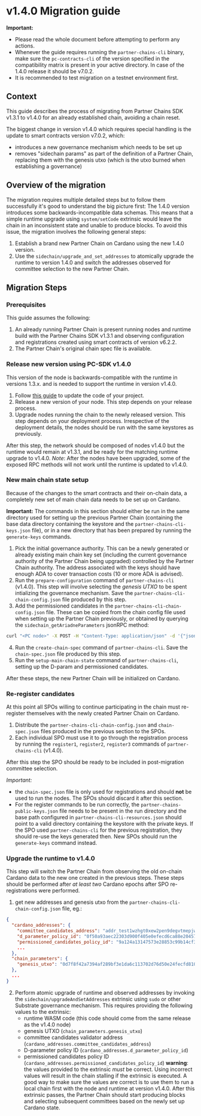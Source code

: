 # v1.4.0 Migration guide

**Important:**
- Please read the whole document before attempting to perform any actions.
- Whenever the guide requires running the `partner-chains-cli` binary, make sure the `pc-contracts-cli`
of the version specified in the compatibility matrix is present in your active directory. In case of the
1.4.0 release it should be v7.0.2.
- It is recommended to test migration on a testnet environment first.

## Context

This guide describes the process of migrating from Partner Chains SDK v1.3.1 to v1.4.0 for an already
established chain, avoiding a chain reset.

The biggest change in version v1.4.0 which requires special handling is the update to smart contracts
version v7.0.2, which:
- introduces a new governance mechanism which needs to be set up
- removes "sidechain params" as part of the definition of a Partner Chain, replacing them with the
genesis utxo (which is the utxo burned when establishing a governance)

## Overview of the migration

The migration requires multiple detailed steps but to follow them successfully it's good to understand the big picture first:
The 1.4.0 version introduces some backwards-incompatible data schemas. This means that a simple runtime upgrade
using `system/setCode` extrinsic would leave the chain in an inconsistent state and unable to produce blocks.
To avoid this issue, the migration involves the following general steps:
1. Establish a brand new Partner Chain on Cardano using the new 1.4.0 version.
2. Use the `sidechain/upgrade_and_set_addresses` to atomically upgrade the runtime to version 1.4.0 and switch the addresses
observed for committee selection to the new Partner Chain.

## Migration Steps

### Prerequisites

This guide assumes the following:
1. An already running Partner Chain is present running nodes and runtime build with the Partner Chains SDK v1.3.1
and observing configuration and registrations created using smart contracts of version v6.2.2.
2. The Partner Chain's original chain spec file is available.

### Release new version using PC-SDK v1.4.0

This version of the node is backwards-compatible with the runtime in versions 1.3.x. and is needed to support
the runtime in version v1.4.0.

1. Follow [this guide](./sdk-update-v1.3.1-to-v1.4.0.md) to update the code of your project.
2. Release a new version of your node. This step depends on your release process.
3. Upgrade nodes running the chain to the newly released version. This step depends on your deployment process.
Irrespective of the deployment details, the nodes should be run with the same keystores as previously.

After this step, the network should be composed of nodes v1.4.0 but the runtime would remain at v1.3.1,
and be ready for the matching runtime upgrade to v1.4.0.
*Note*: After the nodes have been upgraded, some of the exposed RPC methods will not work until the runtime
is updated to v1.4.0.

### New main chain state setup

Because of the changes to the smart contracts and their on-chain data, a completely new set
of main chain data needs to be set up on Cardano.

**Important:**
The commands in this section should either be run in the same directory used for setting up the previous Partner Chain
(containing the base data directory containing the keystore and the `partner-chains-cli-keys.json` file),
or in a new directory that has been prepared by running the `generate-keys` commands.

1. Pick the initial governance authority.
This can be a newly generated or already existing main chain key set (including the current governance authority of the Partner Chain being upgraded)
controlled by the Partner Chain authority.
The address associated with the keys should have enough ADA to cover transaction costs (10 or more ADA is advised).
2. Run the `prepare-configuration` command of `partner-chains-cli` (v1.4.0).
This step will involve selecting the _genesis UTXO_ to be spent intializing the governance mechanism.
Save the `partner-chains-cli-chain-config.json` file produced by this step.
3. Add the permissioned candidates in the `partner-chains-cli-chain-config.json` file. These can be copied from the chain config file
used when setting up the Partner Chain previously, or obtained by querying the `sidechain_getAriadneParameters` jsonRPC method:
```sh
curl "<PC node>" -X POST -H "Content-Type: application/json" -d '{"jsonrpc": "2.0", "id":0, "method":"sidechain_getAriadneParameters","params":[<epoch>] }' | jq '.result.permissionedCandidates'
```
4. Run the `create-chain-spec` command of `partner-chains-cli`. Save the `chain-spec.json` file produced by this step.
5. Run the `setup-main-chain-state` command of `partner-chains-cli`, setting up the D-param and permissioned candidates.

After these steps, the new Partner Chain will be initialized on Cardano.

### Re-register candidates

At this point all SPOs willing to continue participating in the chain must re-register themselves with the newly created Partner Chain on Cardano.

1. Distribute the `partner-chains-cli-chain-config.json` and `chain-spec.json` files produced in the previous section to the SPOs.
2. Each individual SPO must use it to go through the registration process
by running the `register1`, `register2`, `register3` commands of `partner-chains-cli` (v1.4.0).

After this step the SPO should be ready to be included in post-migration committee selection.

*Important:*
* the `chain-spec.json` file is only used for registrations and should **not** be used to run the nodes.
The SPOs should discard it after this section.
* For the register commands to be run correctly, the `partner-chains-public-keys.json` file needs to be present
in the run directory and the base path configured in `partner-chains-cli-resources.json` should point to a valid
directory containing the keystore with the private keys.
If the SPO used `partner-chains-cli` for the previous registration, they should re-use the keys generated then.
New SPOs should run the `generate-keys` command instead.

### Upgrade the runtime to v1.4.0

This step will switch the Partner Chain from observing the old on-chain Cardano data to the new one created in the
previous steps. These steps should be performed after *at least two* Cardano epochs after SPO re-registrations were performed.


1. get new addresses and genesis utxo from the `partner-chains-cli-chain-config.json` file, eg.:
```json
{
  "cardano_addresses": {
    "committee_candidates_address": "addr_test1wzhgt0xew2pen9degvtmepjwcezwwjtv8g5uz04259etlec9nzg7q",
    "d_parameter_policy_id": "0f50a93aec22303d900f405e0efecd6ca88e2045715663e102498260",
    "permissioned_candidates_policy_id": "9a124a13147573e28853c99b14cf3afc4193e26250e6c1949723379b",
    ...
  },
  "chain_parameters": {
    "genesis_utxo": "0d7f8f42a7394af289bf3e1da6c113702d76d50e24fecfd810328db9f908dd74#1"
  },
  ...
}
```
2. Perform atomic upgrade of runtime and observed addresses by invoking the `sidechain/upgradeAndSetAddresses`
extrinsic using `sudo` or other Substrate governance mechanism.
This requires providing the following values to the extrinsic:
    - runtime WASM code (this code should come from the same release as the v1.4.0 node)
    - genesis UTXO (`chain_parameters.genesis_utxo`)
    - committee candidates validator address (`cardano_addresses.committee_candidates_address`)
    - D-parameter policy ID (`cardano_addresses.d_parameter_policy_id`)
    - permissioned candidates policy ID (`cardano_addresses.permissioned_candidates_policy_id`)
**warning**: the values provided to the extrinsic _must_ be correct. Using incorrect values will result in the chain
stalling if the extrinsic is executed. A good way to make sure the values are correct is to use them to run a local
chain first with the node and runtime at version v1.4.0.
After this extrinsic passes, the Partner Chain should start producing blocks and selecting subsequent committees based on the newly set up Cardano state.
